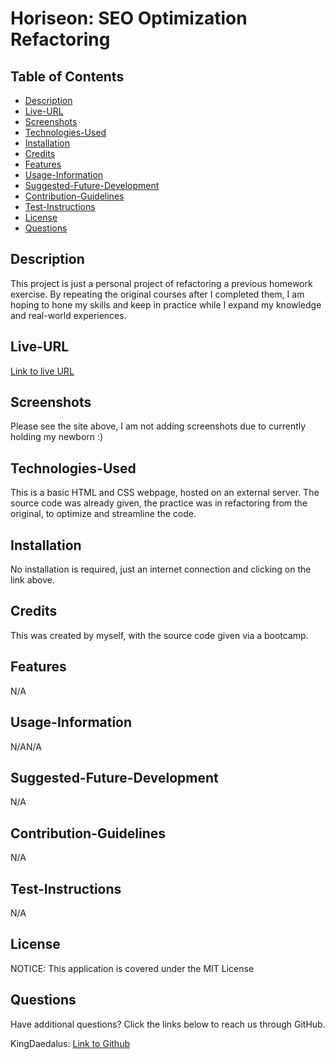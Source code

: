 # Horiseon: SEO Optimization Refactoring

## Table of Contents

* [Description](#description)
* [Live-URL](#live-url)
* [Screenshots](#screenshots)
* [Technologies-Used](#technologies-used)
* [Installation](#installation)
* [Credits](#credits)
* [Features](#features)
* [Usage-Information](#usage-information)
* [Suggested-Future-Development](#suggested-future-development)
* [Contribution-Guidelines](#contribution-guidelines)
* [Test-Instructions](#test-instructions)
* [License](#license)
* [Questions](#questions)

## Description

This project is just a personal project of refactoring a previous homework exercise. By repeating the original courses after I completed them,
I am hoping to hone my skills and keep in practice while I expand my knowledge and real-world experiences. 

## Live-URL

[Link to live URL](https://kingdaedalus.github.io/horiseon-refactor/#search-engine-optimization)

## Screenshots

Please see the site above, I am not adding screenshots due to currently holding my newborn :)

## Technologies-Used

This is a basic HTML and CSS webpage, hosted on an external server. The source code was already given, the practice was in refactoring from the
original, to optimize and streamline the code.



## Installation

No installation is required, just an internet connection and clicking on the link above.

## Credits

This was created by myself, with the source code given via a bootcamp.

## Features

N/A

## Usage-Information

N/AN/A

## Suggested-Future-Development

N/A

## Contribution-Guidelines

N/A

## Test-Instructions

N/A

## License

NOTICE: This application is covered under the MIT License

## Questions

Have additional questions? Click the links below to reach us through GitHub.

KingDaedalus: [Link to Github](https://github.com/kingdaedalus)